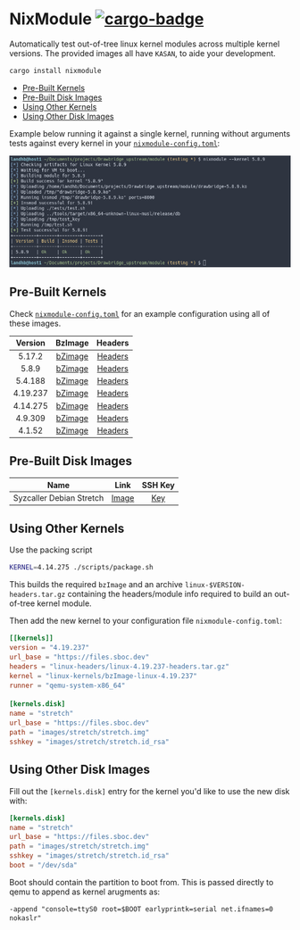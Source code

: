 
# NixModule [![cargo-badge][]][cargo-link]

Automatically test out-of-tree linux kernel modules across multiple kernel versions. The provided images all have `KASAN`, to aide your development.

```sh
cargo install nixmodule
```

- [Pre-Built Kernels](#pre-built-kernels)  
- [Pre-Built Disk Images](#pre-built-disks)  
- [Using Other Kernels](#using-other-kernels)  
- [Using Other Disk Images](#using-other-disks)  


Example below running it against a single kernel, running without arguments tests against every kernel in your [`nixmodule-config.toml`]():

<p align="center">
  <img src="img/filter.png">
</p>

## Pre-Built Kernels <a name="pre-built-kernels"/>

Check [`nixmodule-config.toml`]() for an example configuration using all of these images.

| Version | BzImage   | Headers |
| :---:   | :---:     | :---:   |
| 5.17.2  | [bZimage](https://files.sboc.dev/linux-kernels/bzImage-5.17.2) | [Headers](https://files.sboc.dev/linux-headers/linux-5.17.2-headers.tar.gz)| 
| 5.8.9   | [bZimage](https://files.sboc.dev/linux-kernels/bzImage-5.8.9)  | [Headers](https://files.sboc.dev/linux-headers/linux-5.8.9-headers.tar.gz)| 
| 5.4.188 | [bZimage](https://files.sboc.dev/linux-kernels/bzImage-5.4.188)| [Headers](https://files.sboc.dev/linux-headers/linux-5.4.188-headers.tar.gz)| 
| 4.19.237| [bZimage](https://files.sboc.dev/linux-kernels/bzImage-4.19.237) | [Headers](https://files.sboc.dev/linux-headers/linux-4.19.237-headers.tar.gz)| 
| 4.14.275| [bZimage](https://files.sboc.dev/linux-kernels/bzImage-4.14.275) | [Headers](https://files.sboc.dev/linux-headers/linux-4.14.275-headers.tar.gz)| 
| 4.9.309| [bZimage](https://files.sboc.dev/linux-kernels/bzImage-4.9.309) | [Headers](https://files.sboc.dev/linux-headers/linux-4.4.309-headers.tar.gz)| 
| 4.1.52| [bZimage](https://files.sboc.dev/linux-kernels/bzImage-4.1.52) | [Headers](https://files.sboc.dev/linux-headers/linux-4.1.52-headers.tar.gz)| 

## Pre-Built Disk Images <a name="pre-built-disks"/>

| Name    | Link      | SSH Key |
| :---:   | :---:     | :---:   |
| Syzcaller Debian Stretch   | [Image](https://files.sboc.dev/images/stretch/stretch.img)  | [Key](https://files.sboc.dev/images/stretch/stretch.id_rsa)  

## Using Other Kernels <a name="using-other-kernels"/>

Use the packing script

```sh
KERNEL=4.14.275 ./scripts/package.sh
```

This builds the required `bzImage` and an archive `linux-$VERSION-headers.tar.gz` containing the headers/module info required to build an out-of-tree kernel module.

Then add the new kernel to your configuration file `nixmodule-config.toml`:

```toml
[[kernels]]
version = "4.19.237"
url_base = "https://files.sboc.dev"
headers = "linux-headers/linux-4.19.237-headers.tar.gz" 
kernel = "linux-kernels/bzImage-linux-4.19.237"
runner = "qemu-system-x86_64"

[kernels.disk]
name = "stretch"
url_base = "https://files.sboc.dev"
path = "images/stretch/stretch.img"
sshkey = "images/stretch/stretch.id_rsa"
```


## Using Other Disk Images <a name="using-other-disks"/>

Fill out the `[kernels.disk]` entry for the kernel you'd like to use the new disk with:

```toml
[kernels.disk]
name = "stretch"
url_base = "https://files.sboc.dev"
path = "images/stretch/stretch.img"
sshkey = "images/stretch/stretch.id_rsa"
boot = "/dev/sda"
```

Boot should contain the partition to boot from. This is passed directly to qemu to append as kernel arugments as:

```
-append "console=ttyS0 root=$BOOT earlyprintk=serial net.ifnames=0 nokaslr"
```

[//]: # (badges/links)
[cargo-badge]: https://img.shields.io/crates/v/nixmodule.svg?label=crates.io
[cargo-link]: https://crates.io/crates/nixmodule
